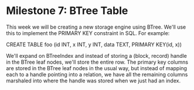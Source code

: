 # Milestone 7: BTree Table

This week we will be creating a new storage engine using BTree. We'll use this to implement the PRIMARY KEY constraint in SQL. For example:

CREATE TABLE foo (id INT, x INT, y INT, data TEXT, PRIMARY KEY(id, x))

We'll expand on BTreeIndex and instead of storing a (block, record) handle in the BTree leaf nodes, we'll store the entire row. The primary key columns are stored in the BTree leaf nodes in the usual way, but instead of mapping each to a handle pointing into a relation, we have all the remaining columns marshaled into where the handle was stored when we just had an index.

